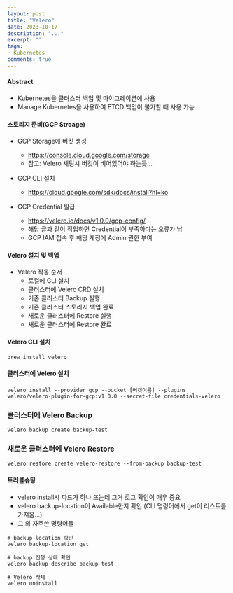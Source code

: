 ```yaml
---
layout: post
title: "Velero"
date: 2023-10-17
description: "..."
excerpt: ""
tags:
- Kubernetes
comments: true
---
```

#### Abstract
- Kubernetes을 클러스터 백업 및 마이그레이션에 사용
- Manage Kubernetes을 사용하여 ETCD 백업이 불가할 때 사용 가능

#### 스토리지 준비(GCP Stroage)
- GCP Storage에 버킷 생성
    - https://console.cloud.google.com/storage
    - 참고: Velero 세팅시 버킷이 비어있어야 하는듯...

- GCP CLI 설치
    - https://cloud.google.com/sdk/docs/install?hl=ko

- GCP Credential 발급
    - https://velero.io/docs/v1.0.0/gcp-config/
    - 해당 글과 같이 작업하면 Credential이 부족하다는 오류가 남
    - GCP IAM 접속 후 해당 계정에 Admin 권한 부여

#### Velero 설치 및 백업
- Velero 작동 순서
    - 로컬에 CLI 설치
    - 클러스터에 Velero CRD 설치
    - 기존 클러스터 Backup 실행
    - 기존 클러스터 스토리지 백업 완료
    - 새로운 클러스터에 Restore 실행
    - 새로운 클러스터에 Restore 완료

#### Velero CLI 설치
```
brew install velero
```

#### 클러스터에 Velero 설치
```
velero install --provider gcp --bucket [버켓이름] --plugins velero/velero-plugin-for-gcp:v1.0.0 --secret-file credentials-velero
```

### 클러스터에 Velero Backup
```
velero backup create backup-test
```
    
### 새로운 클러스터에 Velero Restore
```
velero restore create velero-restore --from-backup backup-test
```

#### 트러블슈팅
- velero install시 파드가 하나 뜨는데 그거 로그 확인이 매우 중요
- velero backup-location이 Available한지 확인 (CLI 명령어에서 get이 리스트를 가져옴...)
- 그 외 자주쓴 명령어들
```
# backup-location 확인
velero backup-location get

# backup 진행 상태 확인
velero backup describe backup-test

# Velero 삭제
velero uninstall
```